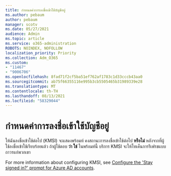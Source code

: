 ```yaml
---
title: กําหนดค่าการลงชื่อเข้าใช้บัญชีอยู่
ms.author: pebaum
author: pebaum
manager: scotv
ms.date: 05/27/2021
audience: Admin
ms.topic: article
ms.service: o365-administration
ROBOTS: NOINDEX, NOFOLLOW
localization_priority: Priority
ms.collection: Adm_O365
ms.custom:
- "11467"
- "9006706"
ms.openlocfilehash: 8fad71f2cf5ba51ef762af1783c1d33cccb43aa0
ms.sourcegitcommit: ab75f66355116e995b3cb5505465b31989339e28
ms.translationtype: MT
ms.contentlocale: th-TH
ms.lasthandoff: 08/13/2021
ms.locfileid: "58329044"
---
```

# <a name="configure-stay-signed-in-for-accounts"></a>กําหนดค่าการลงชื่อเข้าใช้บัญชีอยู่

ให้ฉันลงชื่อเข้าใช้ต่อไป (KMSI) จะแสดงพร้อมท์ คงสถานะการลงชื่อเข้าใช้ต่อไป **หรือไม่** หลังจากที่ผู้ใช้ลงชื่อเข้าใช้เรียบร้อยแล้ว ถ้าผู้ใช้ตอบ **ว่า ใช่** ในพร้อมท์นี้ บริการ KMSI จะให้โทเค็นการรีเฟรชแบบถาวรแก่พวกเขา 

For more information about configuring KMSI, see [Configure the 'Stay signed in?' prompt for Azure AD accounts](https://docs.microsoft.com/azure/active-directory/fundamentals/keep-me-signed-in).